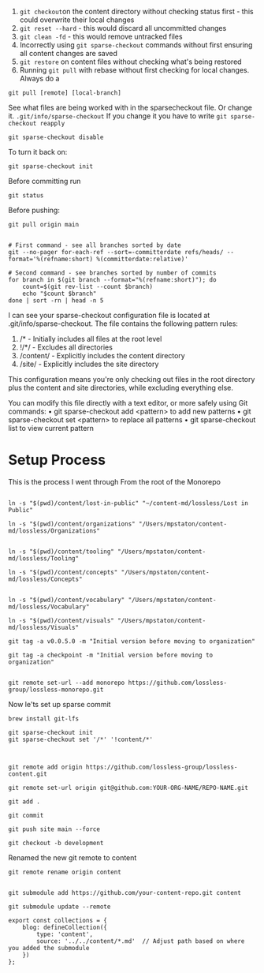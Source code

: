 



1. `git checkout`on the content directory without checking status first \- this could overwrite their local changes
2. `git reset --hard` \- this would discard all uncommitted changes
3. `git clean -fd` \- this would remove untracked files
4. Incorrectly using `git sparse-checkout` commands without first ensuring all content changes are saved
5. `git restore`  on content files without checking what\'s being restored
6. Running `git pull` with rebase without first checking for local changes\.
Always do a 
```warp-runnable-command
git pull [remote] [local-branch]
```
See what files are being worked with in the sparsecheckout file\. Or change it\. 
`.git/info/sparse-checkout`
If you change it you have to write `git sparse-checkout reapply`
```warp-runnable-command
git sparse-checkout disable

```
To turn it back on\:
```warp-runnable-command
git sparse-checkout init
```
Before committing run
```warp-runnable-command
git status

```
Before pushing\:
```warp-runnable-command
git pull origin main


```
```warp-runnable-command
# First command - see all branches sorted by date
git --no-pager for-each-ref --sort=-committerdate refs/heads/ --format='%(refname:short) %(committerdate:relative)'

# Second command - see branches sorted by number of commits
for branch in $(git branch --format="%(refname:short)"); do
    count=$(git rev-list --count $branch)
    echo "$count $branch"
done | sort -rn | head -n 5
```
I can see your sparse\-checkout configuration file is located at \.git\/info\/sparse\-checkout\. The file contains the following pattern rules\:

1. \/\* \- Initially includes all files at the root level
2. \!\/\*\/ \- Excludes all directories
3. \/content\/ \- Explicitly includes the content directory
4. \/site\/ \- Explicitly includes the site directory

This configuration means you\'re only checking out files in the root directory plus the content and site directories\, while excluding everything else\.

You can modify this file directly with a text editor\, or more safely using Git commands\:
•  git sparse\-checkout add \<pattern\> to add new patterns
•  git sparse\-checkout set \<pattern\> to replace all patterns
•  git sparse\-checkout list to view current pattern
# Setup Process
This is the process I went through
From the root of the Monorepo
```warp-runnable-command

ln -s "$(pwd)/content/lost-in-public" "~/content-md/lossless/Lost in Public"

```
```warp-runnable-command
ln -s "$(pwd)/content/organizations" "/Users/mpstaton/content-md/lossless/Organizations"


```
```warp-runnable-command
ln -s "$(pwd)/content/tooling" "/Users/mpstaton/content-md/lossless/Tooling"

```
```warp-runnable-command
ln -s "$(pwd)/content/concepts" "/Users/mpstaton/content-md/lossless/Concepts"


```
```warp-runnable-command
ln -s "$(pwd)/content/vocabulary" "/Users/mpstaton/content-md/lossless/Vocabulary"

```
```warp-runnable-command
ln -s "$(pwd)/content/visuals" "/Users/mpstaton/content-md/lossless/Visuals"

```
```warp-runnable-command
git tag -a v0.0.5.0 -m "Initial version before moving to organization"

git tag -a checkpoint -m "Initial version before moving to organization"


```
```warp-runnable-command
git remote set-url --add monorepo https://github.com/lossless-group/lossless-monorepo.git

```
Now le\'ts set up sparse commit
```warp-runnable-command
brew install git-lfs

git sparse-checkout init
git sparse-checkout set '/*' '!content/*'



```
```warp-runnable-command
git remote add origin https://github.com/lossless-group/lossless-content.git

git remote set-url origin git@github.com:YOUR-ORG-NAME/REPO-NAME.git

```
```warp-runnable-command
git add .

git commit

git push site main --force

git checkout -b development

```
Renamed the new git remote to content
```warp-runnable-command
git remote rename origin content


```
```warp-runnable-command
git submodule add https://github.com/your-content-repo.git content

git submodule update --remote

```
```warp-runnable-command
export const collections = {
    blog: defineCollection({
        type: 'content',
        source: '../../content/*.md'  // Adjust path based on where you added the submodule
    })
};

```
